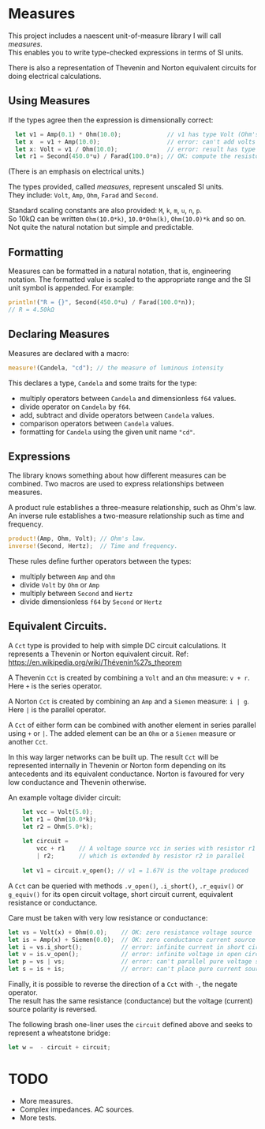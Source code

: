 # Measures

This project includes a naescent unit-of-measure library I will call _measures_.  
This enables you to write type-checked expressions in terms of SI units.

There is also a representation of Thevenin and Norton equivalent circuits for
doing electrical calculations.

## Using Measures

If the types agree then the expression is dimensionally correct:

```rust
  let v1 = Amp(0.1) * Ohm(10.0);             // v1 has type Volt (Ohm's law)
  let x  = v1 + Amp(10.0);                   // error: can't add volts to amps.
  let x: Volt = v1 / Ohm(10.0);              // error: result has type Amp, not Volt
  let r1 = Second(450.0*u) / Farad(100.0*n); // OK: compute the resistor value for an RC network
```

(There is an emphasis on electrical units.) 

The types provided, called _measures_, represent unscaled SI units.  
They include: `Volt`, `Amp`, `Ohm`, `Farad` and `Second`.

Standard scaling constants are also provided: `M`, `k`, `m`, `u`, `n`, `p`.  
So 10kΩ can be written `Ohm(10.0*k)`, `10.0*Ohm(k)`, `Ohm(10.0)*k` and so on.  
Not quite the natural notation but simple and predictable.  

## Formatting

Measures can be formatted in a natural notation, that is, engineering notation. 
The formatted value is scaled to the appropriate range and the SI unit symbol is appended.
For example:

```rust
println!("R = {}", Second(450.0*u) / Farad(100.0*n));
// R = 4.50kΩ
```

## Declaring Measures

Measures are declared with a macro:

```rust
measure!(Candela, "cd"); // the measure of luminous intensity
```

This declares a type, `Candela` and some traits for the type:

- multiply operators between `Candela` and dimensionless `f64` values.
- divide operator on `Candela` by `f64`.
- add, subtract and divide operators between `Candela` values. 
- comparison operators between `Candela` values.
- formatting for `Candela` using the given unit name `"cd"`.

## Expressions

The library knows something about how different measures can be combined.  Two macros are
used to express relationships between measures.  

A product rule establishes a three-measure relationship, such as Ohm's law.  
An inverse rule establishes a two-measure relationship such as time and frequency.

```rust
product!(Amp, Ohm, Volt); // Ohm's law.
inverse!(Second, Hertz);  // Time and frequency.
```

These rules define further operators between the types:

- multiply between `Amp` and `Ohm`
- divide `Volt` by `Ohm` or `Amp`
- multiply between `Second` and `Hertz`
- divide dimensionless `f64` by `Second` or `Hertz`


##  Equivalent Circuits.

A `Cct` type is provided to help with simple DC circuit calculations.  It represents a 
Thevenin or Norton equivalent circuit. Ref:  https://en.wikipedia.org/wiki/Thévenin%27s_theorem

A Thevenin `Cct` is created by combining a `Volt` and an `Ohm` measure: `v + r`.  Here `+` is
the series operator.  

A Norton `Cct` is created by combining an `Amp` and a `Siemen` measure: `i | g`.  Here `|` is
the parallel operator.  

A `Cct` of either form can be combined with another element in series parallel using `+` or `|`. 
The added element can be an `Ohm` or a `Siemen` measure or another `Cct`. 

In this way larger networks can be built up.   The result `Cct` will be represented internally
in Thevenin or Norton form depending on its antecedents and its equivalent conductance. 
Norton is favoured for very low conductance and Thevenin otherwise.

An example voltage divider circuit:

```rust
    let vcc = Volt(5.0);
    let r1 = Ohm(10.0*k);
    let r2 = Ohm(5.0*k);
    
    let circuit =
        vcc + r1    // A voltage source vcc in series with resistor r1 forms a Cct,
        | r2;       // which is extended by resistor r2 in parallel
    
    let v1 = circuit.v_open(); // v1 = 1.67V is the voltage produced
```

A `Cct` can be queried with methods `.v_open()`, `.i_short()`, `.r_equiv()` or `g_equiv()` 
for its open circuit voltage, short circuit current, equivalent resistance or conductance.  

Care must be taken with very low resistance or conductance:

```rust
let vs = Volt(x) + Ohm(0.0);    // OK: zero resistance voltage source
let is = Amp(x) + Siemen(0.0);  // OK: zero conductance current source
let i = vs.i_short();           // error: infinite current in short circuit
let v = is.v_open();            // error: infinite voltage in open circuit
let p = vs | vs;                // error: can't parallel pure voltage sources
let s = is + is;                // error: can't place pure current sources in series
```

Finally, it is possible to reverse the direction of a `Cct` with `-`, the negate operator.  
The result has the same resistance (conductance) but the voltage (current) source polarity
is reversed. 

The following brash one-liner uses the `circuit` defined above and 
seeks to represent a wheatstone bridge:

```rust
let w =  - circuit + circuit;  
```

# TODO

- More measures.
- Complex impedances. AC sources.
- More tests.
